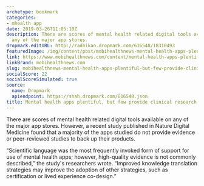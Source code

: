 ```yaml
---
archetype: bookmark
categories:
- mhealth app
date: 2019-03-26T11:05:10Z
description: There are scores of mental health related digital tools available on
  any of the major app stores.
dropmark.editURL: http://radhikan.dropmark.com/616548/18310493
featuredImage: /img/content/post/mobihealthnews-mental-health-apps-plentiful-but-few-provide-clinical-research.jpg
link: https://www.mobihealthnews.com/content/mental-health-apps-plentiful-few-provide-clinical-research
linkBrand: mobihealthnews.com
slug: mobihealthnews-mental-health-apps-plentiful-but-few-provide-clinical-research
socialScore: 22
socialScoreSimulated: true
source:
  name: Dropmark
  apiendpoint: https://shah.dropmark.com/616548.json
title: Mental health apps plentiful, but few provide clinical research
---
```

There are scores of mental health related digital tools available on any of the major app stores. However, a recent study published in Nature Digital Medicine found that a majority of the apps studied do not provide evidence or peer-reviewed studies to back up their products. 

“Scientific language was the most frequently invoked form of support for use of mental health apps; however, high-quality evidence is not commonly described,” the study's researchers wrote. “Improved knowledge translation strategies may improve the adoption of other strategies, such as certification or lived experience co-design.”

